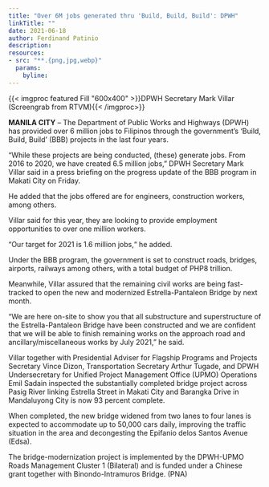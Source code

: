 ```yaml
---
title: "Over 6M jobs generated thru 'Build, Build, Build': DPWH"
linkTitle: ""
date: 2021-06-18
author: Ferdinand Patinio
description:
resources:
- src: "**.{png,jpg,webp}"
  params:
    byline: 
---
```

{{< imgproc featured Fill "600x400" >}}DPWH Secretary Mark Villar (Screengrab from RTVM){{< /imgproc>}}

**MANILA CITY** –  The Department of Public Works and Highways (DPWH) has provided over 6 million jobs to Filipinos through the government’s ‘Build, Build, Build’ (BBB) projects in the last four years.

“While these projects are being conducted, (these) generate jobs. From 2016 to 2020, we have created 6.5 million jobs,” DPWH Secretary Mark Villar said in a press briefing on the progress update of the BBB program in Makati City on Friday.

He added that the jobs offered are for engineers, construction workers, among others.

Villar said for this year, they are looking to provide employment opportunities to over one million workers.

“Our target for 2021 is 1.6 million jobs,“ he added.

Under the BBB program, the government is set to construct roads, bridges, airports, railways among others, with a total budget of PHP8 trillion.

Meanwhile, Villar assured that the remaining civil works are being fast-tracked to open the new and modernized Estrella-Pantaleon Bridge by next month.

“We are here on-site to show you that all substructure and superstructure of the Estrella-Pantaleon Bridge have been constructed and we are confident that we will be able to finish remaining works on the approach road and ancillary/miscellaneous works by July 2021,” he said.

Villar together with Presidential Adviser for Flagship Programs and Projects Secretary Vince Dizon, Transportation Secretary Arthur Tugade, and DPWH Undersecretary for Unified Project Management Office (UPMO) Operations Emil Sadain inspected the substantially completed bridge project across Pasig River linking Estrella Street in Makati City and Barangka Drive in Mandaluyong City is now 93 percent complete.

When completed, the new bridge widened from two lanes to four lanes is expected to accommodate up to 50,000 cars daily, improving the traffic situation in the area and decongesting the Epifanio delos Santos Avenue (Edsa).

The bridge-modernization project is implemented by the DPWH-UPMO Roads Management Cluster 1 (Bilateral) and is funded under a Chinese grant together with Binondo-Intramuros Bridge. (PNA)